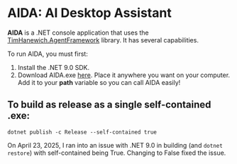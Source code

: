 # AIDA: AI Desktop Assistant
**AIDA** is a .NET console application that uses the [TimHanewich.AgentFramework](https://github.com/TimHanewich/TimHanewich.AgentFramework) library. It has several capabilities.

To run AIDA, you must first:
1. Install the .NET 9.0 SDK.
2. Download AIDA.exe [here](https://github.com/TimHanewich/TimHanewich.AgentFramework/releases/download/1/AIDA.exe). Place it anywhere you want on your computer. Add it to your **path** variable so you can call AIDA easily!

## To build as release as a single self-contained .exe:
```
dotnet publish -c Release --self-contained true
```

On April 23, 2025, I ran into an issue with .NET 9.0 in building (and `dotnet restore`) with self-contained being True. Changing to False fixed the issue.